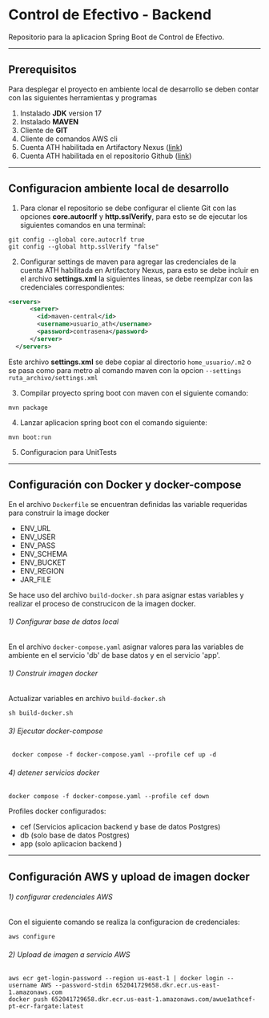 # Control de Efectivo - Backend

Repositorio para la aplicacion Spring Boot de Control de Efectivo.

---

## Prerequisitos

Para desplegar el proyecto en ambiente local de desarrollo se deben contar con las siguientes herramientas y programas

1. Instalado **JDK** version 17
2. Instalado **MAVEN**  
3. Cliente de **GIT** 
4. Cliente de comandos AWS cli
5. Cuenta ATH habilitada en Artifactory Nexus ([link](https://devops-nexus.ath.net/))
6. Cuenta ATH habilitada en el repositorio Github ([link](https://devops-github.ath.net/))

---
## Configuracion ambiente local de desarrollo

1) Para clonar el repositorio se debe configurar el cliente Git con las opciones **core.autocrlf** y **http.sslVerify**, para esto se de ejecutar los siguientes comandos en una terminal:

```shell
git config --global core.autocrlf true
git config --global http.sslVerify "false"
```

2) Configurar settings de maven para agregar las credenciales de la cuenta ATH habilitada en Artifactory Nexus, para esto se debe incluir en el archivo **settings.xml** la siguientes lineas, se debe reemplzar con las credenciales correspondientes: 

```xml
<servers>
      <server>
        <id>maven-central</id>
        <username>usuario_ath</username>
        <password>contrasena</password>
      </server>
  </servers>
```

Este archivo **settings.xml** se debe copiar al directorio ``home_usuario/.m2`` o se pasa como para metro al comando maven con la opcion ``--settings ruta_archivo/settings.xml`` 


3) Compilar proyecto spring boot con maven con el siguiente comando:

```shell
mvn package
```

4) Lanzar aplicacion spring boot con el comando siguiente: 

```shell
mvn boot:run
```

5) Configuracion para UnitTests

---
## Configuración con Docker y docker-compose

En el archivo ``Dockerfile`` se encuentran definidas las variable requeridas para construir la image docker

- ENV_URL 
- ENV_USER 
- ENV_PASS 
- ENV_SCHEMA 
- ENV_BUCKET 
- ENV_REGION 
- JAR_FILE 

Se hace uso del archivo ``build-docker.sh`` para asignar estas variables y realizar el proceso de construcicon de la imagen docker.

###### 1) Configurar base de datos local 

En el archivo ``docker-compose.yaml`` asignar valores para las variables de ambiente en el servicio 'db' de base datos y en el servicio 'app'.

###### 1) Construir imagen docker

Actualizar variables en archivo ``build-docker.sh`` 

```shell
sh build-docker.sh 
```

###### 3) Ejecutar docker-compose

```shell
 docker compose -f docker-compose.yaml --profile cef up -d
```

###### 4) detener servicios docker

```shell
docker compose -f docker-compose.yaml --profile cef down
```

Profiles docker configurados:
- cef (Servicios aplicacion backend y base de datos Postgres)
- db (solo base de datos Postgres)
- app (solo aplicacion backend )

---
## Configuración AWS y upload de imagen docker

###### 1) configurar credenciales AWS 

Con el siguiente comando se realiza la configuracion de credenciales:

```shell
aws configure
```

###### 2) Upload de imagen a servicio AWS

```shell
aws ecr get-login-password --region us-east-1 | docker login --username AWS --password-stdin 652041729658.dkr.ecr.us-east-1.amazonaws.com
docker push 652041729658.dkr.ecr.us-east-1.amazonaws.com/awue1athcef-pt-ecr-fargate:latest
```

